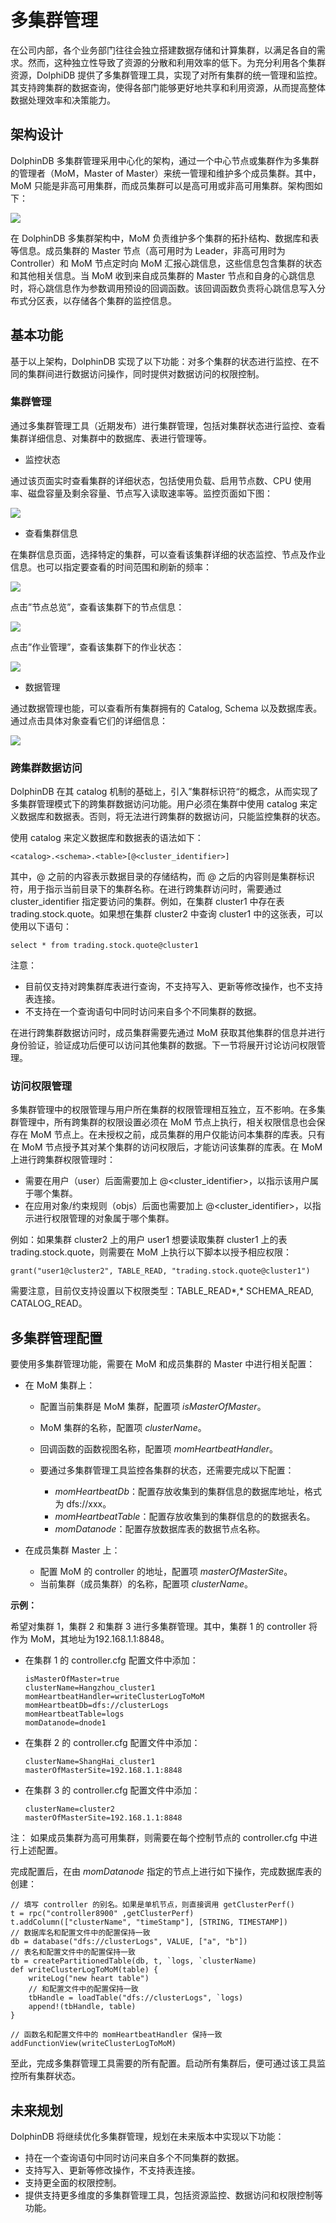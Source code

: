 # 多集群管理

在公司内部，各个业务部门往往会独立搭建数据存储和计算集群，以满足各自的需求。然而，这种独立性导致了资源的分散和利用效率的低下。为充分利用各个集群资源，DolphiDB
提供了多集群管理工具，实现了对所有集群的统一管理和监控。其支持跨集群的数据查询，使得各部门能够更好地共享和利用资源，从而提高整体数据处理效率和决策能力。

## 架构设计

DolphinDB 多集群管理采用中心化的架构，通过一个中心节点或集群作为多集群的管理者（MoM，Master of
Master）来统一管理和维护多个成员集群。其中，MoM 只能是非高可用集群，而成员集群可以是高可用或非高可用集群。架构图如下：

![](images/multi_cluster_arch.png)

在 DolphinDB 多集群架构中，MoM 负责维护多个集群的拓扑结构、数据库和表等信息。成员集群的 Master 节点（高可用时为 Leader，非高可用时为
Controller）和 MoM 节点定时向 MoM 汇报心跳信息，这些信息包含集群的状态和其他相关信息。当 MoM 收到来自成员集群的 Master
节点和自身的心跳信息时，将心跳信息作为参数调用预设的回调函数。该回调函数负责将心跳信息写入分布式分区表，以存储各个集群的监控信息。

## 基本功能

基于以上架构，DolphinDB 实现了以下功能：对多个集群的状态进行监控、在不同的集群间进行数据访问操作，同时提供对数据访问的权限控制。

### 集群管理

通过多集群管理工具（近期发布）进行集群管理，包括对集群状态进行监控、查看集群详细信息、对集群中的数据库、表进行管理等。

* 监控状态

通过该页面实时查看集群的详细状态，包括使用负载、启用节点数、CPU 使用率、磁盘容量及剩余容量、节点写入读取速率等。监控页面如下图：

![](images/multi_cluster_monitoring.png)

* 查看集群信息

在集群信息页面，选择特定的集群，可以查看该集群详细的状态监控、节点及作业信息。也可以指定要查看的时间范围和刷新的频率：

![](images/multi_cluster_info.png)

点击”节点总览”，查看该集群下的节点信息：

![](images/multi_cluster_nodes.png)

点击”作业管理”，查看该集群下的作业状态：

![](images/multi_cluster_jobs.png)

* 数据管理

通过数据管理也能，可以查看所有集群拥有的 Catalog, Schema 以及数据库表。通过点击具体对象查看它们的详细信息：

![](images/multi_cluster_data.png)

### 跨集群数据访问

DolphinDB 在其 catalog 机制的基础上，引入”集群标识符“的概念，从而实现了多集群管理模式下的跨集群数据访问功能。用户必须在集群中使用
catalog 来定义数据库和数据表。否则，将无法进行跨集群的数据访问，只能监控集群的状态。

使用 catalog 来定义数据库和数据表的语法如下：

```
<catalog>.<schema>.<table>[@<cluster_identifier>]
```

其中，@ 之前的内容表示数据目录的存储结构，而 @ 之后的内容则是集群标识符，用于指示当前目录下的集群名称。在进行跨集群访问时，需要通过
cluster\_identifier 指定要访问的集群。例如，在集群 cluster1 中存在表 trading.stock.quote。如果想在集群
cluster2 中查询 cluster1 中的这张表，可以使用以下语句：

```
select * from trading.stock.quote@cluster1
```

注意：

* 目前仅支持对跨集群库表进行查询，不支持写入、更新等修改操作，也不支持表连接。
* 不支持在一个查询语句中同时访问来自多个不同集群的数据。

在进行跨集群数据访问时，成员集群需要先通过 MoM 获取其他集群的信息并进行身份验证，验证成功后便可以访问其他集群的数据。下一节将展开讨论访问权限管理。

### 访问权限管理

多集群管理中的权限管理与用户所在集群的权限管理相互独立，互不影响。在多集群管理中，所有跨集群的权限设置必须在 MoM 节点上执行，相关权限信息也会保存在 MoM
节点上。在未授权之前，成员集群的用户仅能访问本集群的库表。只有在 MoM 节点授予其对某个集群的访问权限后，才能访问该集群的库表。在 MoM
上进行跨集群权限管理时：

* 需要在用户（user）后面需要加上 @<cluster\_identifier>，以指示该用户属于哪个集群。
* 在应用对象/约束规则（objs）后面也需要加上 @<cluster\_identifier>，以指示进行权限管理的对象属于哪个集群。

例如：如果集群 cluster2 上的用户 user1 想要读取集群 cluster1 上的表 trading.stock.quote，则需要在 MoM
上执行以下脚本以授予相应权限：

```
grant("user1@cluster2", TABLE_READ, "trading.stock.quote@cluster1")
```

需要注意，目前仅支持设置以下权限类型：TABLE\_READ*,* SCHEMA\_READ, CATALOG\_READ。

## 多集群管理配置

要使用多集群管理功能，需要在 MoM 和成员集群的 Master 中进行相关配置：

* 在 MoM 集群上：

  + 配置当前集群是 MoM 集群，配置项 *isMasterOfMaster*。
  + MoM 集群的名称，配置项 *clusterName*。
  + 回调函数的函数视图名称，配置项 *momHeartbeatHandler*。
  + 要通过多集群管理工具监控各集群的状态，还需要完成以下配置：

    - *momHeartbeatDb*：配置存放收集到的集群信息的数据库地址，格式为 dfs://xxx。
    - *momHeartbeatTable*：配置存放收集到的集群信息的的数据表名。
    - *momDatanode*：配置存放数据库表的数据节点名称。
* 在成员集群 Master 上：

  + 配置 MoM 的 controller 的地址，配置项 *masterOfMasterSite*。
  + 当前集群（成员集群）的名称，配置项 *clusterName*。

**示例：**

希望对集群 1，集群 2 和集群 3 进行多集群管理。其中，集群 1 的 controller 将作为 MoM，其地址为192.168.1.1:8848。

* 在集群 1 的 controller.cfg 配置文件中添加：

  ```
  isMasterOfMaster=true
  clusterName=Hangzhou_cluster1
  momHeartbeatHandler=writeClusterLogToMoM
  momHeartbeatDb=dfs://clusterLogs
  momHeartbeatTable=logs
  momDatanode=dnode1
  ```
* 在集群 2 的 controller.cfg 配置文件中添加：

  ```
  clusterName=ShangHai_cluster1
  masterOfMasterSite=192.168.1.1:8848
  ```
* 在集群 3 的 controller.cfg 配置文件中添加：

  ```
  clusterName=cluster2
  masterOfMasterSite=192.168.1.1:8848
  ```

注： 如果成员集群为高可用集群，则需要在每个控制节点的 controller.cfg 中进行上述配置。

完成配置后，在由 *momDatanode*
指定的节点上进行如下操作，完成数据库表的创建：

```
// 填写 controller 的别名。如果是单机节点，则直接调用 getClusterPerf()
t = rpc("controller8900" ,getClusterPerf)
t.addColumn(["clusterName", "timeStamp"], [STRING, TIMESTAMP])
// 数据库名和配置文件中的配置保持一致
db = database("dfs://clusterLogs", VALUE, ["a", "b"])
// 表名和配置文件中的配置保持一致
tb = createPartitionedTable(db, t, `logs, `clusterName)
def writeClusterLogToMoM(table) {
	writeLog("new heart table")
	// 和配置文件中的配置保持一致
	tbHandle = loadTable("dfs://clusterLogs", `logs)
	append!(tbHandle, table)
}

// 函数名和配置文件中的 momHeartbeatHandler 保持一致
addFunctionView(writeClusterLogToMoM)
```

至此，完成多集群管理工具需要的所有配置。启动所有集群后，便可通过该工具监控所有集群状态。

## 未来规划

DolphinDB 将继续优化多集群管理，规划在未来版本中实现以下功能：

* 持在一个查询语句中同时访问来自多个不同集群的数据。
* 支持写入、更新等修改操作，不支持表连接。
* 支持更全面的权限控制。
* 提供支持更多维度的多集群管理工具，包括资源监控、数据访问和权限控制等功能。

